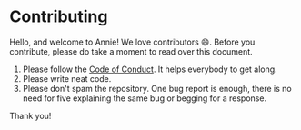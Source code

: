 # Contributing

Hello, and welcome to Annie! We love contributors :smile:. Before you contribute, please do take a moment to read over this document.

1. Please follow the [Code of Conduct](https://docs.annieapp.co/code_of_conduct/). It helps everybody to get along.
1. Please write neat code.
1. Please don't spam the repository. One bug report is enough, there is no need for five explaining the same bug or begging for a response.

Thank you!
